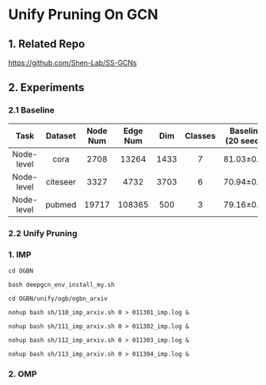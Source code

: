 # Unify Pruning On GCN
## 1. Related Repo

https://github.com/Shen-Lab/SS-GCNs

## 2. Experiments

### 2.1 Baseline

| Task | Dataset | Node Num | Edge Num | Dim | Classes | Baseline (20 seeds) | Avg Epoch |
| :---:| :---: | :---: | :---: | :---: |:---: |:---: |:---: |
| Node-level | cora    | 2708 |  13264  | 1433 | 7 | 81.03±0.64 | 236.10 |
| Node-level | citeseer| 3327 |  4732   | 3703 | 6 | 70.94±0.77 | 236.95 |
| Node-level | pubmed  |19717 | 108365  | 500  | 3 | 79.16±0.19 | 152.15 |


### 2.2 Unify Pruning

### 1. IMP

`cd OGBN`

`bash deepgcn_env_install_my.sh`

`cd OGBN/unify/ogb/ogbn_arxiv`

`nohup bash sh/110_imp_arxiv.sh 0 > 011301_imp.log &`

`nohup bash sh/111_imp_arxiv.sh 0 > 011302_imp.log &`

`nohup bash sh/112_imp_arxiv.sh 0 > 011303_imp.log &`

`nohup bash sh/113_imp_arxiv.sh 0 > 011304_imp.log &`



### 2. OMP
